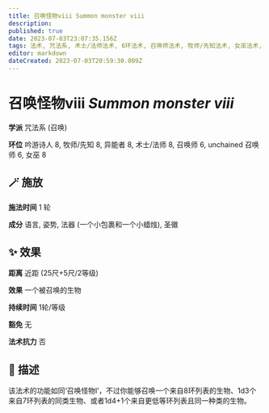 ```yaml
---
title: 召唤怪物viii Summon monster viii
description: 
published: true
date: 2023-07-03T23:07:35.156Z
tags: 法术, 咒法系, 术士/法师法术, 6环法术, 召唤师法术, 牧师/先知法术, 女巫法术, unchained 召唤师法术, 召唤, 吟游诗人法术, 8环法术, 异能者法术
editor: markdown
dateCreated: 2023-07-03T20:59:30.009Z
---
```


# **召唤怪物viii** *Summon monster viii*

**学派** 咒法系 (召唤) 

**环位** 吟游诗人 8, 牧师/先知 8, 异能者 8, 术士/法师 8, 召唤师 6, unchained 召唤师 6, 女巫 8

## 🪄 施放

**施法时间** 1 轮

**成分** 语言, 姿势, 法器 (一个小包裹和一个小蜡烛), 圣徽

## ✨ 效果  

**距离** 近距 (25尺+5尺/2等级) 

**效果** 一个被召唤的生物 

**持续时间** 1轮/等级 

**豁免** 无

**法术抗力** 否

## 📖 描述

该法术的功能如同‘召唤怪物I’，不过你能够召唤一个来自8环列表的生物、1d3个来自7环列表的同类生物、或者1d4+1个来自更低等环列表且同一种类的生物。
    